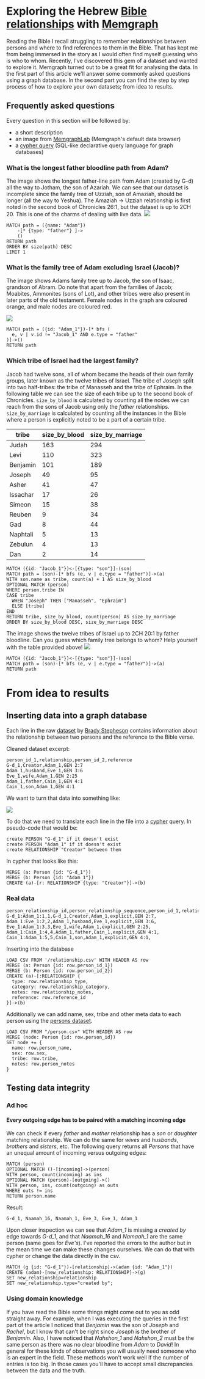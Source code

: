 # Exploring the Hebrew [Bible relationships](https://data.world/bradys/bibledata-personrelationship) with [Memgraph](https://memgraph.com)

Reading the Bible I recall struggling to remember relationships between persons and where to find references to them in the Bible.
That has kept me from being immersed in the story as I would often find myself guessing who is who to whom.
Recently, I've discovered this gem of a dataset and wanted to explore it.
Memgraph turned out to be a great fit for analysing the data.
In the first part of this article we'll answer some commonly asked questions using a graph database.
In the second part you can find the step by step process of how to explore your own datasets; from idea to results.

## Frequently asked questions

Every question in this section will be followed by:
  - a short description
  - an image from [MemgraphLab](https://memgraph.com/download#Lab-download) (Memgraph's default data browser)
  - a [cypher query](https://neo4j.com/developer/cypher/) (SQL-like declarative query language for graph databases)

### What is the longest father bloodline path from Adam?
The image shows the longest father-line path from Adam (created by G-d) all the way to Jotham, the son of Azariah.
We can see that our dataset is incomplete since the family tree of Uzziah, son of Amaziah, should be longer (all the way to Yeshua).
The Amaziah -> Uzziah relationship is first noted in the second book of Chronicles 26:1, but the dataset is up to 2CH 20.
This is one of the charms of dealing with live data.
![](./img/longest-bloodline.png)
```cypher
MATCH path = ({name: "Adam"})
    -[* {type: "father"} ]->
    ()
RETURN path
ORDER BY size(path) DESC
LIMIT 1
```

### What is the family tree of Adam excluding Israel (Jacob)?
The image shows Adams family tree up to Jacob, the son of Isaac, grandson of Abram.
Do note that apart from the families of Jacob; Moabites, Ammonites (sons of Lot), and other tribes were also present in later parts of the old testament.
Female nodes in the graph are coloured orange, and male nodes are coloured red.

![](./img/adam-to-jacob.png)
```cypher
MATCH path = ({id: "Adam_1"})-[* bfs (
  e, v | v.id != "Jacob_1" AND e.type = "father"
)]->()
RETURN path
```

### Which tribe of Israel had the largest family?
Jacob had twelve sons, all of whom became the heads of their own family groups, later known as the twelve tribes of Israel.
The tribe of Joseph split into two half-tribes: the tribe of Manasseh and the tribe of Ephraim.
In the following table we can see the size of each tribe up to the second book of Chronicles.
`size_by_blood` is calculated by counting all the nodes we can reach from the sons of Jacob using only the *father* relationships.
`size_by_marriage` is calculated by counting all the instances in the Bible where a person is explicitly noted to be a part of a certain tribe.

| tribe | size_by_blood | size_by_marriage |
| ----- | ------------- | ---------------- |
| Judah    | 163 | 294 |
| Levi     | 110 | 323 |
| Benjamin | 101 | 189 |
| Joseph   |  49 |  95 |
| Asher    |  41 |  47 |
| Issachar |  17 |  26 |
| Simeon   |  15 |  38 |
| Reuben   |   9 |  34 |
| Gad      |   8 |  44 |
| Naphtali |   5 |  13 |
| Zebulun  |   4 |  13 |
| Dan      |   2 |  14 |

```cypher
MATCH ({id: "Jacob_1"})<-[{type: "son"}]-(son)
MATCH path = (son)-[* bfs (e, v | e.type = "father")]->(a)
WITH son.name as tribe, count(a) + 1 AS size_by_blood
OPTIONAL MATCH (person)
WHERE person.tribe IN
CASE tribe
  WHEN "Joseph" THEN ["Manasseh", "Ephraim"]
  ELSE [tribe]
END
RETURN tribe, size_by_blood, count(person) AS size_by_marriage
ORDER BY size_by_blood DESC, size_by_marriage DESC
```

The image shows the twelve tribes of Israel up to 2CH 20:1 by father bloodline.
Can you guess which family tree belongs to whom?
Help yourself with the table provided above!
![](./img/tribes-of-israel.png)
```cypher
MATCH ({id: "Jacob_1"})<-[{type: "son"}]-(son)
MATCH path = (son)-[* bfs (e, v | e.type = "father")]->(a)
RETURN path
```

# From idea to results

## Inserting data into a graph database
Each line in the raw [dataset](https://data.world/bradys/bibledata-personrelationship) by [Brady Stepheson](https://data.world/bradys) contains information about the relationship between two persons and the reference to the Bible verse.

Cleaned dataset excerpt:
```
person_id_1,relationship,person_id_2,reference
G-d_1,Creator,Adam_1,GEN 2:7
Adam_1,husband,Eve_1,GEN 3:6
Eve_1,wife,Adam_1,GEN 2:25
Adam_1,father,Cain_1,GEN 4:1
Cain_1,son,Adam_1,GEN 4:1
```

We want to turn that data into something like:

![](./img/graph-excerpt.png)

To do that we need to translate each line in the file into a [cypher](https://en.wikipedia.org/wiki/Cypher_(query_language)) query. In pseudo-code that would be:

```
create PERSON "G-d_1" if it doesn't exist
create PERSON "Adam_1" if it doesn't exist
create RELATIONSHIP "Creator" between them
```

In cypher that looks like this:
```cypher
MERGE (a: Person {id: "G-d_1"})
MERGE (b: Person {id: "Adam_1"})
CREATE (a)-[r: RELATIONSHIP {type: "Creator"}]->(b)
```

### Real data
```
person_relationship_id,person_relationship_sequence,person_id_1,relationship_type,person_id_2,relationship_category,reference_id,relationship_notes
G-d_1:Adam_1:1,1,G-d_1,Creator,Adam_1,explicit,GEN 2:7,
Adam_1:Eve_1:2,2,Adam_1,husband,Eve_1,explicit,GEN 3:6,
Eve_1:Adam_1:3,3,Eve_1,wife,Adam_1,explicit,GEN 2:25,
Adam_1:Cain_1:4,4,Adam_1,father,Cain_1,explicit,GEN 4:1,
Cain_1:Adam_1:5,5,Cain_1,son,Adam_1,explicit,GEN 4:1,
```

Inserting into the database
```cypher
LOAD CSV FROM '/relationship.csv' WITH HEADER AS row
MERGE (a: Person {id: row.person_id_1})
MERGE (b: Person {id: row.person_id_2})
CREATE (a)-[:RELATIONSHIP {
  type: row.relationship_type,
  category: row.relationship_category,
  notes: row.relationship_notes,
  reference: row.reference_id
}]->(b)
```

Additionally we can add name, sex, tribe and other meta data to each person using the [persons dataset](https://data.world/bradys/bibledata-person).
```cypher
LOAD CSV FROM "/person.csv" WITH HEADER AS row
MERGE (node: Person {id: row.person_id})
SET node += {
  name: row.person_name,
  sex: row.sex,
  tribe: row.tribe,
  notes: row.person_notes
}
```

## Testing data integrity
### Ad hoc
#### Every outgoing edge has to be paired with a matching incoming edge
We can check if every *father* and *mother* relationship has a *son* or *daughter* matching relationship.
We can do the same for *wives* and *husbands*, *brothers* and *sisters*, etc.
The following query returns all *Persons* that have an unequal amount of incoming versus outgoing edges:

```cypher
MATCH (person)
OPTIONAL MATCH ()-[incoming]->(person)
WITH person, count(incoming) as ins
OPTIONAL MATCH (person)-[outgoing]->()
WITH person, ins, count(outgoing) as outs
WHERE outs != ins
RETURN person.name
```

Result:
```
G-d_1, Naamah_16, Naamah_1, Eve_3, Eve_1, Adam_1
```

Upon closer inspection we can see that *Adam_1* is missing a *created by* edge towards *G-d_1*, and that *Naamah_16* and *Namaah_1* are the same person (same goes for *Eve's*).
I've reported the errors to the author but in the mean time we can make these changes ourselves.
We can do that with cypher or change the data directly in the csv.

```cypher
MATCH (g {id: "G-d_1"})-[relationship]->(adam {id: "Adam_1"})
CREATE (adam)-[new_relationship: RELATIONSHIP]->(g)
SET new_relationship=relationship
SET new_relationship.type="created by";
```

### Using domain knowledge
If you have read the Bible some things might come out to you as odd straight away.
For example, when I was executing the queries in the first part of the article I noticed that *Benjamin* was the son of *Joseph* and *Rachel*, but I know that can't be right since *Joseph* is the brother of *Benjamin*.
Also, I have noticed that *Nahshon_1* and *Nahshon_2* must be the same person as there was no clear bloodline from *Adam* to *David*!
In general for these kinds of observations you will usually need someone who is an expert in the field.
These methods won't work well if the number of entries is too big.
In those cases you'll have to accept small discrepancies between the data and the truth.
